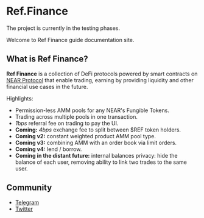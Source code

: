 # Ref.Finance

The project is currently in the testing phases.

Welcome to Ref Finance guide documentation site.

## What is Ref Finance?

**Ref Finance** is a collection of DeFi protocols powered by smart contracts on [NEAR Protocol](https://near.org) that enable trading, earning by providing liquidity and other financial use cases in the future.

Highlights:

* Permission-less AMM pools for any NEAR's Fungible Tokens.
* Trading across multiple pools in one transaction.
* _1bps_ referral fee on trading to pay the UI.
* **Coming:** _4bps_ exchange fee to split between $REF token holders.
* **Coming v2:** constant weighted product AMM pool type.
* **Coming v3:** combining AMM with an order book via limit orders.
* **Coming v4:** lend / borrow.
* **Coming in the distant future:** internal balances privacy: hide the balance of each user, removing ability to link two trades to the same user.

## Community

* [Telegram](https://t.me/ref_finance)
* [Twitter](https://twitter.com/finance_ref)

